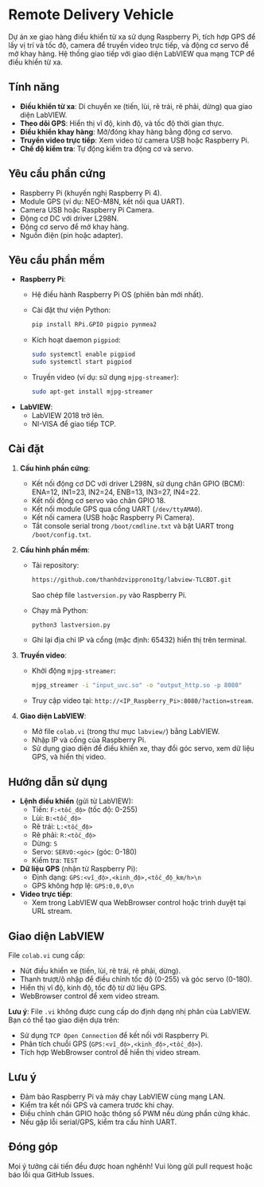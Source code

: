 # Remote Delivery Vehicle

Dự án xe giao hàng điều khiển từ xa sử dụng Raspberry Pi, tích hợp GPS để lấy vị trí và tốc độ, camera để truyền video trực tiếp, và động cơ servo để mở khay hàng. Hệ thống giao tiếp với giao diện LabVIEW qua mạng TCP để điều khiển từ xa.

## Tính năng

- **Điều khiển từ xa**: Di chuyển xe (tiến, lùi, rẽ trái, rẽ phải, dừng) qua giao diện LabVIEW.
- **Theo dõi GPS**: Hiển thị vĩ độ, kinh độ, và tốc độ thời gian thực.
- **Điều khiển khay hàng**: Mở/đóng khay hàng bằng động cơ servo.
- **Truyền video trực tiếp**: Xem video từ camera USB hoặc Raspberry Pi.
- **Chế độ kiểm tra**: Tự động kiểm tra động cơ và servo.

## Yêu cầu phần cứng

- Raspberry Pi (khuyến nghị Raspberry Pi 4).
- Module GPS (ví dụ: NEO-M8N, kết nối qua UART).
- Camera USB hoặc Raspberry Pi Camera.
- Động cơ DC với driver L298N.
- Động cơ servo để mở khay hàng.
- Nguồn điện (pin hoặc adapter).

## Yêu cầu phần mềm

- **Raspberry Pi**:
  - Hệ điều hành Raspberry Pi OS (phiên bản mới nhất).
  - Cài đặt thư viện Python:

    ```bash
    pip install RPi.GPIO pigpio pynmea2
    ```
  - Kích hoạt daemon `pigpiod`:

    ```bash
    sudo systemctl enable pigpiod
    sudo systemctl start pigpiod
    ```
  - Truyền video (ví dụ: sử dụng `mjpg-streamer`):

    ```bash
    sudo apt-get install mjpg-streamer
    ```
- **LabVIEW**:
  - LabVIEW 2018 trở lên.
  - NI-VISA để giao tiếp TCP.

## Cài đặt

1. **Cấu hình phần cứng**:

   - Kết nối động cơ DC với driver L298N, sử dụng chân GPIO (BCM): ENA=12, IN1=23, IN2=24, ENB=13, IN3=27, IN4=22.
   - Kết nối động cơ servo vào chân GPIO 18.
   - Kết nối module GPS qua cổng UART (`/dev/ttyAMA0`).
   - Kết nối camera (USB hoặc Raspberry Pi Camera).
   - Tắt console serial trong `/boot/cmdline.txt` và bật UART trong `/boot/config.txt`.

2. **Cấu hình phần mềm**:

   - Tải repository:

     ```bash
     https://github.com/thanhdzvipprono1tg/labview-TLCBDT.git
     ```

     Sao chép file `lastversion.py` vào Raspberry Pi.
   - Chạy mã Python:

     ```bash
     python3 lastversion.py
     ```
   - Ghi lại địa chỉ IP và cổng (mặc định: 65432) hiển thị trên terminal.

3. **Truyền video**:

   - Khởi động `mjpg-streamer`:

     ```bash
     mjpg_streamer -i "input_uvc.so" -o "output_http.so -p 8080"
     ```
   - Truy cập video tại: `http://<IP_Raspberry_Pi>:8080/?action=stream`.

4. **Giao diện LabVIEW**:

   - Mở file `colab.vi` (trong thư mục `labview/`) bằng LabVIEW.
   - Nhập IP và cổng của Raspberry Pi.
   - Sử dụng giao diện để điều khiển xe, thay đổi góc servo, xem dữ liệu GPS, và hiển thị video.

## Hướng dẫn sử dụng

- **Lệnh điều khiển** (gửi từ LabVIEW):
  - Tiến: `F:<tốc_độ>` (tốc độ: 0-255)
  - Lùi: `B:<tốc_độ>`
  - Rẽ trái: `L:<tốc_độ>`
  - Rẽ phải: `R:<tốc_độ>`
  - Dừng: `S`
  - Servo: `SERVO:<góc>` (góc: 0-180)
  - Kiểm tra: `TEST`
- **Dữ liệu GPS** (nhận từ Raspberry Pi):
  - Định dạng: `GPS:<vĩ_độ>,<kinh_độ>,<tốc_độ_km/h>\n`
  - GPS không hợp lệ: `GPS:0,0,0\n`
- **Video trực tiếp**:
  - Xem trong LabVIEW qua WebBrowser control hoặc trình duyệt tại URL stream.

## Giao diện LabVIEW

File `colab.vi` cung cấp:

- Nút điều khiển xe (tiến, lùi, rẽ trái, rẽ phải, dừng).
- Thanh trượt/ô nhập để điều chỉnh tốc độ (0-255) và góc servo (0-180).
- Hiển thị vĩ độ, kinh độ, tốc độ từ dữ liệu GPS.
- WebBrowser control để xem video stream.

**Lưu ý**: File `.vi` không được cung cấp do định dạng nhị phân của LabVIEW. Bạn có thể tạo giao diện dựa trên:

- Sử dụng `TCP Open Connection` để kết nối với Raspberry Pi.
- Phân tích chuỗi GPS (`GPS:<vĩ_độ>,<kinh_độ>,<tốc_độ>`).
- Tích hợp WebBrowser control để hiển thị video stream.

## Lưu ý

- Đảm bảo Raspberry Pi và máy chạy LabVIEW cùng mạng LAN.
- Kiểm tra kết nối GPS và camera trước khi chạy.
- Điều chỉnh chân GPIO hoặc thông số PWM nếu dùng phần cứng khác.
- Nếu gặp lỗi serial/GPS, kiểm tra cấu hình UART.

## Đóng góp

Mọi ý tưởng cải tiến đều được hoan nghênh! Vui lòng gửi pull request hoặc báo lỗi qua GitHub Issues.
